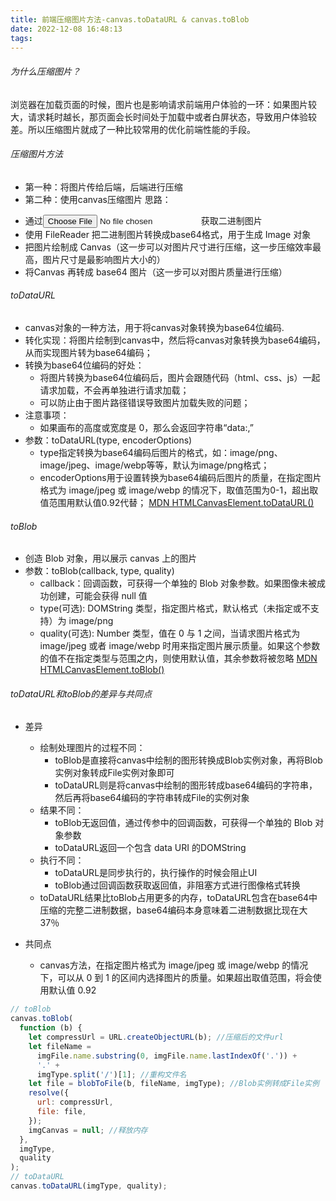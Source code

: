```yaml
---
title: 前端压缩图片方法-canvas.toDataURL & canvas.toBlob
date: 2022-12-08 16:48:13
tags:
---
```


###### 为什么压缩图片？
浏览器在加载页面的时候，图片也是影响请求前端用户体验的一环：如果图片较大，请求耗时越长，那页面会长时间处于加载中或者白屏状态，导致用户体验较差。所以压缩图片就成了一种比较常用的优化前端性能的手段。

###### 压缩图片方法
* 第一种：将图片传给后端，后端进行压缩
* 第二种：使用canvas压缩图片
思路：
- 通过<input type="file"/>获取二进制图片
- 使用 FileReader 把二进制图片转换成base64格式，用于生成 Image 对象
- 把图片绘制成 Canvas（这一步可以对图片尺寸进行压缩，这一步压缩效率最高，图片尺寸是最影响图片大小的）
- 将Canvas 再转成 base64 图片（这一步可以对图片质量进行压缩）
<!-- more -->
###### toDataURL
* canvas对象的一种方法，用于将canvas对象转换为base64位编码.
* 转化实现：将图片绘制到canvas中，然后将canvas对象转换为base64编码，从而实现图片转为base64编码；
* 转换为base64位编码的好处：
  - 将图片转换为base64位编码后，图片会跟随代码（html、css、js）一起请求加载，不会再单独进行请求加载；
  - 可以防止由于图片路径错误导致图片加载失败的问题；
* 注意事项：
  - 如果画布的高度或宽度是 0，那么会返回字符串“data:,”
* 参数：toDataURL(type, encoderOptions)
  - type指定转换为base64编码后图片的格式，如：image/png、image/jpeg、image/webp等等，默认为image/png格式；
  - encoderOptions用于设置转换为base64编码后图片的质量，在指定图片格式为 image/jpeg 或 image/webp 的情况下，取值范围为0-1，超出取值范围用默认值0.92代替；
[MDN HTMLCanvasElement.toDataURL()](https://developer.mozilla.org/zh-CN/docs/Web/API/HTMLCanvasElement/toDataURL)

###### toBlob
* 创造 Blob 对象，用以展示 canvas 上的图片
* 参数：toBlob(callback, type, quality)
  - callback：回调函数，可获得一个单独的 Blob 对象参数。如果图像未被成功创建，可能会获得 null 值
  - type(可选): DOMString 类型，指定图片格式，默认格式（未指定或不支持）为 image/png
  - quality(可选): Number 类型，值在 0 与 1 之间，当请求图片格式为 image/jpeg 或者 image/webp 时用来指定图片展示质量。如果这个参数的值不在指定类型与范围之内，则使用默认值，其余参数将被忽略
[MDN HTMLCanvasElement.toBlob()](https://developer.mozilla.org/zh-CN/docs/Web/API/HTMLCanvasElement/toBlob)

###### toDataURL和toBlob的差异与共同点
* 差异
  - 绘制处理图片的过程不同：
    - toBlob是直接将canvas中绘制的图形转换成Blob实例对象，再将Blob实例对象转成File实例对象即可
    - toDataURL则是将canvas中绘制的图形转成base64编码的字符串，然后再将base64编码的字符串转成File的实例对象
  - 结果不同：
    - toBlob无返回值，通过传参中的回调函数，可获得一个单独的 Blob 对象参数
    - toDataURL返回一个包含 data URI 的DOMString
  - 执行不同：
    - toDataURL是同步执行的，执行操作的时候会阻止UI
    - toBlob通过回调函数获取返回值，非阻塞方式进行图像格式转换
  - toDataURL结果比toBlob占用更多的内存，toDataURL包含在base64中压缩的完整二进制数据，base64编码本身意味着二进制数据比现在大37％

* 共同点
  - canvas方法，在指定图片格式为 image/jpeg 或 image/webp 的情况下，可以从 0 到 1 的区间内选择图片的质量。如果超出取值范围，将会使用默认值 0.92

```javascript
// toBlob
canvas.toBlob(
  function (b) {
    let compressUrl = URL.createObjectURL(b); //压缩后的文件url
    let fileName =
      imgFile.name.substring(0, imgFile.name.lastIndexOf('.')) +
      '.' +
      imgType.split('/')[1]; //重构文件名
    let file = blobToFile(b, fileName, imgType); //Blob实例转成File实例
    resolve({
      url: compressUrl,
      file: file,
    });
    imgCanvas = null; //释放内存
  },
  imgType,
  quality
);
// toDataURL
canvas.toDataURL(imgType, quality);
```